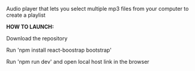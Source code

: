 Audio player that lets you select multiple mp3 files from your computer to create a playlist


**HOW TO LAUNCH:**

Download the repository

Run 'npm install react-boostrap bootstrap'

Run 'npm run dev' and open local host link in the browser
